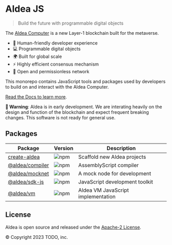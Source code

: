 # Aldea JS

> Build the future with programmable digital objects

The [Aldea Computer](https://aldea.computer) is a new Layer-1 blockchain built for the metaverse.

- 🤗 Human-friendly developer experience
- 💻 Programmable digital objects
- 🌍 Built for global scale
- ⚡️ Highly efficient consensus mechanism
- 👐 Open and permissionless network

This monorepo contains JavaScript tools and packages used by developers to build on and interact with the Aldea Computer.

[Read the Docs to learn more](https://docs.aldea.computer/).

**🚨 Warning**: Aldea is in early development. We are interating heavily on the design and function of the blockchain and expect frequent breaking changes. This software is not ready for general use.

## Packages

| Package                                                                                   | Version                                                                          | Description                        |
| ----------------------------------------------------------------------------------------- | -------------------------------------------------------------------------------- | ---------------------------------- |
| [create-aldea](https://github.com/aldeacomputer/aldea-js/tree/main/packages/create-aldea) | ![npm](https://img.shields.io/npm/v/create-aldea?style=flat-square&label=%20)    | Scaffold new Aldea projects        |
| [@aldea/compiler](https://github.com/aldeacomputer/aldea-js/tree/main/packages/compiler)  | ![npm](https://img.shields.io/npm/v/@aldea/compiler?style=flat-square&label=%20) | AssemblyScript compiler            |
| [@aldea/mocknet](https://github.com/aldeacomputer/aldea-js/tree/main/packages/mocknet)    | ![npm](https://img.shields.io/npm/v/@aldea/mocknet?style=flat-square&label=%20)  | A mock node for development        |
| [@aldea/sdk-js](https://github.com/aldeacomputer/aldea-js/tree/main/packages/sdk-js)      | ![npm](https://img.shields.io/npm/v/@aldea/sdk-js?style=flat-square&label=%20)   | JavaScript development toolkit     |
| [@aldea/vm](https://github.com/aldeacomputer/aldea-js/tree/main/packages/vm)              | ![npm](https://img.shields.io/npm/v/@aldea/vm?style=flat-square&label=%20)       | Aldea VM JavaScript implementation |

## License

Aldea is open source and released under the [Apache-2 License](https://github.com/aldeacomputer/aldea-js/blob/main/LICENSE).

© Copyright 2023 TODO, inc.
